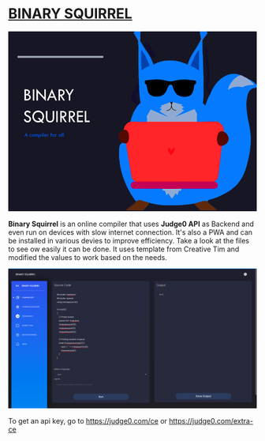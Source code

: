 # [BINARY SQUIRREL](https://binarysquirrel.cf)


![Product image](https://github.com/srj7/Binary-Squirrel-Website-PWA/blob/main/BSQL.png?raw=true)

**Binary Squirrel** is an online compiler that uses **Judge0 API** as Backend and even run on devices with slow internet connection. It's also a PWA and can be installed in various devies to improve efficiency. Take a look at the files to see ow easily it can be done. It uses template from Creative Tim and modified the values to work based on the needs.

![Screenshot](https://github.com/srj7/Binary-Squirrel-Website-PWA/blob/main/mainpage.png?raw=true)

To get an api key, go to https://judge0.com/ce or https://judge0.com/extra-ce

